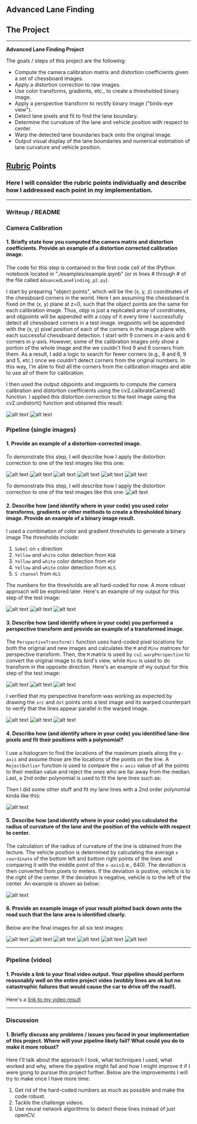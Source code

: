 ## Advanced Lane Finding



The Project
---


---

**Advanced Lane Finding Project**

The goals / steps of this project are the following:

* Compute the camera calibration matrix and distortion coefficients given a set of chessboard images.
* Apply a distortion correction to raw images.
* Use color transforms, gradients, etc., to create a thresholded binary image.
* Apply a perspective transform to rectify binary image ("birds-eye view").
* Detect lane pixels and fit to find the lane boundary.
* Determine the curvature of the lane and vehicle position with respect to center.
* Warp the detected lane boundaries back onto the original image.
* Output visual display of the lane boundaries and numerical estimation of lane curvature and vehicle position.

[//]: # (Image References)

[image1]: ./output_images/undistorted1.png "Undistorted1"
[image2]: ./output_images/undistorted2.png "Undistorted2"
[image3]: ./output_images/undistorted3.png "Undistorted3"
[image4]: ./output_images/undistorted4.png "Undistorted4"
[image5]: ./output_images/undistorted5.png "Undistorted5"
[image6]: ./output_images/undistorted6.png "Undistorted6"
[image7]: ./output_images/undistorted7.png "Undistorted7"
[image8]: ./output_images/undistorted8.png "Undistorted8"


[image9]: ./test_images/test1.jpg "Test1"

[image10]: ./output_images/threshold1.png "Threshold1"
[image11]: ./output_images/threshold2.png "Threshold2"
[image12]: ./output_images/threshold3.png "Threshold3"


[image13]: ./output_images/transformed.png "Transform1"
[image14]: ./output_images/transformed2.png "Transform2"
[image15]: ./output_images/transformed3.png "Transform3"


[image16]: ./output_images/linefit1.png "Linefit1"
[image17]: ./output_images/linefit2.png "Linefit2"


[image18]: ./output_images/final1.png "Final1"
[image19]: ./output_images/final2.png "Final2"
[image20]: ./output_images/final3.png "Final3"
[image21]: ./output_images/final4.png "Final4"
[image22]: ./output_images/final5.png "Final5"
[image23]: ./output_images/final6.png "Final6"


[image24]: ./output_images/tf_binary1.png "Binary1"
[image25]: ./output_images/tf_binary2.png "Binary2"
[image26]: ./output_images/tf_binary3.png "Binary3"


[image27]: ./output_images/lane_line1.png "LaneLine1"
[image28]: ./output_images/lane_line2.png "LaneLine2"
[image29]: ./output_images/lane_line3.png "LaneLine3"



[video1]: ./project_video.mp4 "Video"
[video2]: ./result.mp4 "Video"



## [Rubric](https://review.udacity.com/#!/rubrics/571/view) Points

### Here I will consider the rubric points individually and describe how I addressed each point in my implementation.  

---

### Writeup / README



### Camera Calibration

#### 1. Briefly state how you computed the camera matrix and distortion coefficients. Provide an example of a distortion corrected calibration image.

The code for this step is contained in the first code cell of the IPython notebook located in "./examples/example.ipynb" (or in lines # through # of the file called `AdvancedLaneFinding_p2.py`).  

I start by preparing "object points", which will be the (x, y, z) coordinates of the chessboard corners in the world. Here I am assuming the chessboard is fixed on the (x, y) plane at z=0, such that the object points are the same for each calibration image. Thus, objp is just a replicated array of coordinates, and objpoints will be appended with a copy of it every time I successfully detect all chessboard corners in a test image. imgpoints will be appended with the (x, y) pixel position of each of the corners in the image plane with each successful chessboard detection. I start with 9 corners in x-axis and 6 corners in y-axis. However, some of the calibration images only show a portion of the whole image and the we couldn't find 9 and 6 corners from them. As a result, I add a logic to search for fewer corners (e.g., 8 and 6, 9 and 5, etc.) once we couldn't detect corners from the original numbers. In this way, I'm able to find all the corners from the calibration images and able to use all of them for calibration.

I then used the output objpoints and imgpoints to compute the camera calibration and distortion coefficients using the cv2.calibrateCamera() function. I applied this distortion correction to the test image using the cv2.undistort() function and obtained this result:

![alt text][image1]
![alt text][image2]

### Pipeline (single images)

#### 1. Provide an example of a distortion-corrected image.

To demonstrate this step, I will describe how I apply the distortion correction to one of the test images like this one:

![alt text][image3]
![alt text][image4]
![alt text][image5]
![alt text][image6]
![alt text][image7]
![alt text][image8]

To demonstrate this step, I will describe how I apply the distortion correction to one of the test images like this one:
![alt text][image9]



#### 2. Describe how (and identify where in your code) you used color transforms, gradients or other methods to create a thresholded binary image.  Provide an example of a binary image result.

I used a combination of color and gradient thresholds to generate a binary image  The thresholds include:

 1. `Sobel` on `x` direction
 2. `Yellow` and `white` color detection from `RGB`
 3. `Yellow` and `white` color detection from `HSV`
 4. `Yellow` and `white` color detection from `HLS`
 5. `S channel` from `HLS`

The numbers for the thresholds are all hard-coded for now. A more robust approach will be explored later. Here's an example of my output for this step of the test image:

![alt text][image10]
![alt text][image11]
![alt text][image12]

#### 3. Describe how (and identify where in your code) you performed a perspective transform and provide an example of a transformed image.

 The `PerspectiveTransform()` function uses hard-coded pixel locations for both the original and new images and calculates the `M` and `Minv` matrices for perspective transform. Then, the `M` matrix is used by `cv2.warpPerspective` to convert the original image to its bird's view, while `Minv` is used to do transform in the opposite direction. Here's an example of my output for this step of the test image:

![alt text][image13]
![alt text][image14]
![alt text][image15]





I verified that my perspective transform was working as expected by drawing the `src` and `dst` points onto a test image and its warped counterpart to verify that the lines appear parallel in the warped image.

![alt text][image24]
![alt text][image25]
![alt text][image26]



#### 4. Describe how (and identify where in your code) you identified lane-line pixels and fit their positions with a polynomial?


I use a histogram to find the locations of the maximum pixels along the `y-axis` and assume those are the locations of the points on the line. A `RejectOutlier` function is used to compare the `x-axis` value of all the points to their median value and reject the ones who are far away from the median. Last, a 2nd order polynomial is used to fit the lane lines such as:


Then I did some other stuff and fit my lane lines with a 2nd order polynomial kinda like this:

![alt text][image17]

#### 5. Describe how (and identify where in your code) you calculated the radius of curvature of the lane and the position of the vehicle with respect to center.



The calculation of the radius of curvature of the line is obtained from the lecture. The vehicle position is determined by calculating the average `x coordinate` of the bottom left and bottom right points of the lines and comparing it with the middle point of the `x-axis`(i.e., 640). The deviation is then converted from pixels to meters. If the deviation is postive, vehicle is to the right of the center. If the deviation is negative, vehicle is to the left of the center. An example is shown as below:

![alt text][image16]

#### 6. Provide an example image of your result plotted back down onto the road such that the lane area is identified clearly.

 Below are the final images for all six test images:

![alt text][image18]
![alt text][image19]
![alt text][image20]
![alt text][image21]
![alt text][image22]
![alt text][image23]



---

### Pipeline (video)

#### 1. Provide a link to your final video output.  Your pipeline should perform reasonably well on the entire project video (wobbly lines are ok but no catastrophic failures that would cause the car to drive off the road!).

Here's a [link to my video result](./result.mp4)


---

### Discussion

#### 1. Briefly discuss any problems / issues you faced in your implementation of this project.  Where will your pipeline likely fail?  What could you do to make it more robust?

Here I'll talk about the approach I took, what techniques I used, what worked and why, where the pipeline might fail and how I might improve it if I were going to pursue this project further. Below are the improvements I will try to make once I have more time:
   
 
 1. Get rid of the hard-coded numbers as much as possible and make the code robust.
 2. Tackle the challenge videos.
 3. Use neural network algorithms to detect these lines instead of just openCV.
